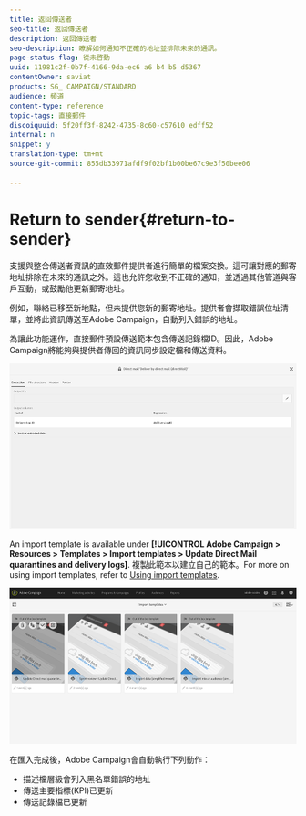 ```yaml
---
title: 返回傳送者
seo-title: 返回傳送者
description: 返回傳送者
seo-description: 瞭解如何通知不正確的地址並排除未來的通訊。
page-status-flag: 從未啓動
uuid: 11981c2f-0b7f-4166-9da-ec6 a6 b4 b5 d5367
contentOwner: saviat
products: SG_ CAMPAIGN/STANDARD
audience: 頻道
content-type: reference
topic-tags: 直接郵件
discoiquuid: 5f20ff3f-8242-4735-8c60-c57610 edff52
internal: n
snippet: y
translation-type: tm+mt
source-git-commit: 855db33971afdf9f02bf1b00be67c9e3f50bee06

---
```



# Return to sender{#return-to-sender}

支援與整合傳送者資訊的直效郵件提供者進行簡單的檔案交換。這可讓對應的郵寄地址排除在未來的通訊之外。這也允許您收到不正確的通知，並透過其他管道與客戶互動，或鼓勵他更新郵寄地址。

例如，聯絡已移至新地點，但未提供您新的郵寄地址。提供者會擷取錯誤位址清單，並將此資訊傳送至Adobe Campaign，自動列入錯誤的地址。

為讓此功能運作，直接郵件預設傳送範本包含傳送記錄檔ID。因此，Adobe Campaign將能夠與提供者傳回的資訊同步設定檔和傳送資料。

![](assets/direct_mail_return_sender_1.png)

An import template is available under **[!UICONTROL Adobe Campaign > Resources > Templates > Import templates > Update Direct Mail quarantines and delivery logs]**. 複製此範本以建立自己的範本。For more on using import templates, refer to [Using import templates](../../automating/using/defining-import-templates.md).

![](assets/direct_mail_return_sender_2.png)

在匯入完成後，Adobe Campaign會自動執行下列動作：

* 描述檔層級會列入黑名單錯誤的地址
* 傳送主要指標(KPI)已更新
* 傳送記錄檔已更新

